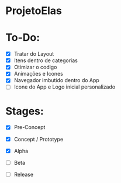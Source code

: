 # ProjetoElas

# To-Do:

- [x] Tratar do Layout
- [x] Itens dentro de categorias
- [x] Otimizar o codigo
- [x] Animações e Icones
- [x] Navegador imbutido dentro do App
- [ ] Icone do App e Logo inicial personalizado

# Stages:
- [x] Pre-Concept
- [x] Concept / Prototype
- [x] Alpha
- [ ] Beta
- [ ] Release
 
